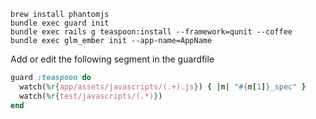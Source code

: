
```
brew install phantomjs
bundle exec guard init
bundle exec rails g teaspoon:install --framework=qunit --coffee
bundle exec glm_ember init --app-name=AppName
```

Add or edit the following segment in the guardfile

```ruby
guard :teaspoon do
  watch(%r{app/assets/javascripts/(.+).js}) { |m| "#{m[1]}_spec" }
  watch(%r{test/javascripts/(.*)})
end
```